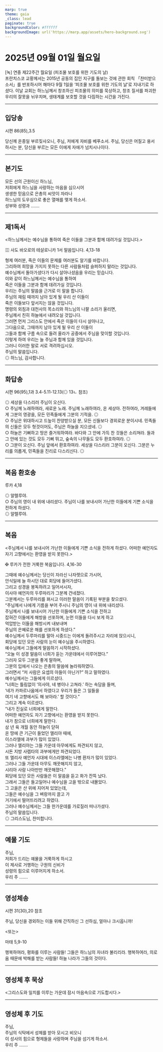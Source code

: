```yaml
---
marp: true
theme: gaia
_class: lead
paginate: true
backgroundColor: #ffffff
backgroundImage: url('https://marp.app/assets/hero-background.svg')
---
```


# 2025년 09월 01일 월요일

[녹] 연중 제22주간 월요일 (피조물 보호를 위한 기도의 날)  
프란치스코 교황께서는 2015년 공동의 집인 지구를 돌보는 것에 관한 회칙 「찬미받으소서」를 반포하시어 해마다 9월 1일을 ‘피조물 보호를 위한 기도의 날’로 지내기로 하셨다. 이날 교회는 하느님께서 창조하신 피조물의 의미를 묵상하고, 창조 질서를 파괴한 우리의 잘못을 뉘우치며, 생태계를 보호할 것을 다짐하는 시간을 가진다.




---

## 입당송

시편 86(85),3.5

당신께 온종일 부르짖사오니, 주님, 저에게 자비를 베푸소서. 주님, 당신은 어질고 용서하시는 분, 당신을 부르는 모든 이에게 자애가 넘치시나이다.  
  


---

## 본기도

모든 선의 근원이신 하느님,  
저희에게 하느님을 사랑하는 마음을 심으시어  
생생한 믿음으로 은총의 씨앗이 자라나  
하느님의 도우심으로 좋은 열매를 맺게 하소서.  
성부와 성령과 …….  
  


---

## 제1독서

<하느님께서는 예수님을 통하여 죽은 이들을 그분과 함께 데려가실 것입니다.>

▥ 사도 바오로의 테살로니카 1서 말씀입니다. 4,13-18

형제 여러분, 죽은 이들의 문제를 여러분도 알기를 바랍니다.  
그리하여 희망을 가지지 못하는 다른 사람들처럼 슬퍼하지 말라는 것입니다.  
예수님께서 돌아가셨다가 다시 살아나셨음을 우리는 믿습니다.  
이와 같이 하느님께서는 예수님을 통하여  
죽은 이들을 그분과 함께 데려가실 것입니다.  
우리는 주님의 말씀을 근거로 이 말을 합니다.  
주님의 재림 때까지 남아 있게 될 우리 산 이들이  
죽은 이들보다 앞서지는 않을 것입니다.  
명령의 외침과 대천사의 목소리와 하느님의 나팔 소리가 울리면,  
주님께서 친히 하늘에서 내려오실 것입니다.  
그러면 먼저 그리스도 안에서 죽은 이들이 다시 살아나고,  
그다음으로, 그때까지 남아 있게 될 우리 산 이들이  
그들과 함께 구름 속으로 들려 올라가 공중에서 주님을 맞이할 것입니다.  
이렇게 하여 우리는 늘 주님과 함께 있을 것입니다.  
그러니 이러한 말로 서로 격려하십시오.  
주님의 말씀입니다.  
◎ 하느님, 감사합니다.  
  


---

## 화답송

시편 96(95),1과 3.4-5.11-12.13(◎ 13ㄴ 참조)

◎ 세상을 다스리러 주님이 오신다.  
○ 주님께 노래하여라, 새로운 노래. 주님께 노래하여라, 온 세상아. 전하여라, 겨레들에게 그분의 영광을, 모든 민족들에게 그분의 기적을. ◎  
○ 주님은 위대하시고 드높이 찬양받으실 분, 모든 신들보다 경외로운 분이시네. 민족들의 신들은 모두 헛것이어도, 주님은 하늘을 지으셨네. ◎  
○ 하늘은 기뻐하고 땅은 즐거워하여라. 바다와 그 안에 가득 찬 것들은 소리쳐라. 들과 그 안에 있는 것도 모두 기뻐 뛰고, 숲속의 나무들도 모두 환호하여라. ◎  
○ 그분이 오신다. 주님 앞에서 환호하여라. 세상을 다스리러 그분이 오신다. 그분은 누리를 의롭게, 민족들을 진리로 다스리신다. ◎  
  


---

## 복음 환호송

루카 4,18

◎ 알렐루야.  
○ 주님의 영이 내 위에 내리셨다. 주님이 나를 보내시어 가난한 이들에게 기쁜 소식을 전하게 하셨다.  
◎ 알렐루야.  
  


---

## 복음

<주님께서 나를 보내시어 가난한 이들에게 기쁜 소식을 전하게 하셨다. 어떠한 예언자도 자기 고향에서는 환영을 받지 못한다.>

✠ 루카가 전한 거룩한 복음입니다. 4,16-30

그때에 예수님께서는 당신이 자라신 나자렛으로 가시어,  
안식일에 늘 하시던 대로 회당에 들어가셨다.  
그리고 성경을 봉독하려고 일어서시자,  
이사야 예언자의 두루마리가 그분께 건네졌다.  
그분께서는 두루마리를 펴시고 이러한 말씀이 기록된 부분을 찾으셨다.  
“주님께서 나에게 기름을 부어 주시니 주님의 영이 내 위에 내리셨다.  
주님께서 나를 보내시어 가난한 이들에게 기쁜 소식을 전하고  
잡혀간 이들에게 해방을 선포하며, 눈먼 이들을 다시 보게 하고  
억압받는 이들을 해방시켜 내보내며  
주님의 은혜로운 해를 선포하게 하셨다.”  
예수님께서 두루마리를 말아 시중드는 이에게 돌려주시고 자리에 앉으시니,  
회당에 있던 모든 사람의 눈이 예수님을 주시하였다.  
예수님께서 그들에게 말씀하기 시작하셨다.  
“오늘 이 성경 말씀이 너희가 듣는 가운데에서 이루어졌다.”  
그러자 모두 그분을 좋게 말하며,  
그분의 입에서 나오는 은총의 말씀에 놀라워하였다.  
그러면서 “저 사람은 요셉의 아들이 아닌가?” 하고 말하였다.  
예수님께서는 그들에게 이르셨다.  
“너희는 틀림없이 ‘의사야, 네 병이나 고쳐라.’ 하는 속담을 들며,  
‘네가 카파르나움에서 하였다고 우리가 들은 그 일들을  
여기 네 고향에서도 해 보아라.’ 할 것이다.”  
그리고 계속 이르셨다.  
“내가 진실로 너희에게 말한다.  
어떠한 예언자도 자기 고향에서는 환영을 받지 못한다.  
내가 참으로 너희에게 말한다.  
삼 년 육 개월 동안 하늘이 닫혀  
온 땅에 큰 기근이 들었던 엘리야 때에,  
이스라엘에 과부가 많이 있었다.  
그러나 엘리야는 그들 가운데 아무에게도 파견되지 않고,  
시돈 지방 사렙타의 과부에게만 파견되었다.  
또 엘리사 예언자 시대에 이스라엘에는 나병 환자가 많이 있었다.  
그러나 그들 가운데 아무도 깨끗해지지 않고,  
시리아 사람 나아만만 깨끗해졌다.”  
회당에 있던 모든 사람들은 이 말씀을 듣고 화가 잔뜩 났다.  
그래서 그들은 들고일어나 예수님을 고을 밖으로 내몰았다.  
그 고을은 산 위에 지어져 있었는데,  
그들은 예수님을 그 벼랑까지 끌고 가  
거기에서 떨어뜨리려고 하였다.  
그러나 예수님께서는 그들 한가운데를 가로질러 떠나가셨다.  
주님의 말씀입니다.  
◎ 그리스도님, 찬미합니다.  
  


---

## 예물 기도

주님,  
저희가 드리는 예물을 거룩하게 하시고  
이 제사로 거행하는 구원의 신비가  
성령의 힘으로 이루어지게 하소서.  
우리 주 …….  
  


---

## 영성체송

시편 31(30),20 참조

주님, 당신을 경외하는 이들 위해 간직하신 그 선하심, 얼마나 크시옵니까!  
  
<또는>  
  
마태 5,9-10  
  
행복하여라, 평화를 이루는 사람들! 그들은 하느님의 자녀라 불리리라. 행복하여라, 의로움 때문에 박해를 받는 사람들! 하늘 나라가 그들의 것이다.  


---

## 영성체 후 묵상

<그리스도와 일치를 이루는 가운데 잠시 마음속으로 기도합시다.>  


---

## 영성체 후 기도

주님,  
주님의 식탁에서 성체를 받아 모시고 비오니  
이 성사의 힘으로 형제들을 사랑하며 주님을 섬기게 하소서.  
우리 주 …….